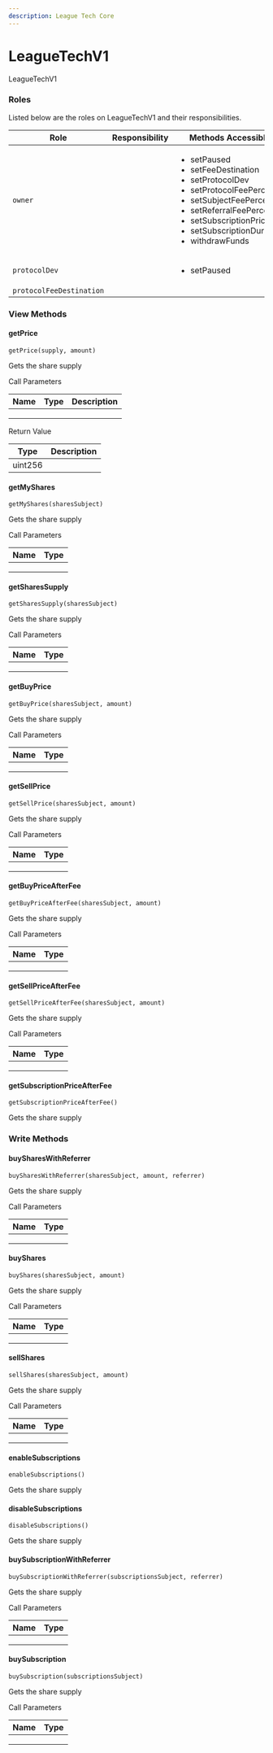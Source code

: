 ```yaml
---
description: League Tech Core
---
```


# LeagueTechV1

LeagueTechV1

### Roles

Listed below are the roles on LeagueTechV1 and their responsibilities.

<table><thead><tr><th width="278">Role</th><th width="228">Responsibility</th><th>Methods Accessible</th></tr></thead><tbody><tr><td><code>owner</code></td><td></td><td><ul><li>setPaused</li><li>setFeeDestination</li><li>setProtocolDev</li><li>setProtocolFeePercent</li><li>setSubjectFeePercent</li><li>setReferralFeePercent</li><li>setSubscriptionPrice</li><li>setSubscriptionDuration</li><li>withdrawFunds</li></ul></td></tr><tr><td><code>protocolDev</code></td><td></td><td><ul><li>setPaused</li></ul></td></tr><tr><td><code>protocolFeeDestination</code></td><td></td><td></td></tr></tbody></table>

### View Methods

#### getPrice

`getPrice(supply, amount)`

Gets the share supply

Call Parameters

| Name | Type | Description |
| ---- | ---- | ----------- |
|      |      |             |
|      |      |             |
|      |      |             |

Return Value

| Type    | Description |
| ------- | ----------- |
| uint256 |             |

#### getMyShares

`getMyShares(sharesSubject)`

Gets the share supply

Call Parameters

| Name | Type |
| ---- | ---- |
|      |      |
|      |      |
|      |      |

#### getSharesSupply

`getSharesSupply(sharesSubject)`

Gets the share supply

Call Parameters

| Name | Type |
| ---- | ---- |
|      |      |
|      |      |
|      |      |

#### getBuyPrice

`getBuyPrice(sharesSubject, amount)`

Gets the share supply

Call Parameters

| Name | Type |
| ---- | ---- |
|      |      |
|      |      |
|      |      |

#### getSellPrice

`getSellPrice(sharesSubject, amount)`

Gets the share supply

Call Parameters

| Name | Type |
| ---- | ---- |
|      |      |
|      |      |
|      |      |

#### getBuyPriceAfterFee

`getBuyPriceAfterFee(sharesSubject, amount)`

Gets the share supply

Call Parameters

| Name | Type |
| ---- | ---- |
|      |      |
|      |      |
|      |      |

#### getSellPriceAfterFee

`getSellPriceAfterFee(sharesSubject, amount)`

Gets the share supply

Call Parameters

| Name | Type |
| ---- | ---- |
|      |      |
|      |      |
|      |      |

#### getSubscriptionPriceAfterFee

`getSubscriptionPriceAfterFee()`

Gets the share supply

### Write Methods

#### buySharesWithReferrer

`buySharesWithReferrer(sharesSubject, amount, referrer)`

Gets the share supply

Call Parameters

| Name | Type |
| ---- | ---- |
|      |      |
|      |      |
|      |      |

#### buyShares

`buyShares(sharesSubject, amount)`

Gets the share supply

Call Parameters

| Name | Type |
| ---- | ---- |
|      |      |
|      |      |
|      |      |

#### sellShares

`sellShares(sharesSubject, amount)`

Gets the share supply

Call Parameters

| Name | Type |
| ---- | ---- |
|      |      |
|      |      |
|      |      |

#### enableSubscriptions

`enableSubscriptions()`

Gets the share supply

#### disableSubscriptions

`disableSubscriptions()`

Gets the share supply

#### buySubscriptionWithReferrer

`buySubscriptionWithReferrer(subscriptionsSubject, referrer)`

Gets the share supply

Call Parameters

| Name | Type |
| ---- | ---- |
|      |      |
|      |      |
|      |      |

#### buySubscription

`buySubscription(subscriptionsSubject)`

Gets the share supply

Call Parameters

| Name | Type |
| ---- | ---- |
|      |      |
|      |      |
|      |      |
